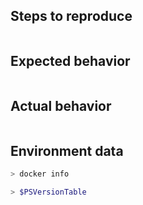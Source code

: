 <!--

For Windows PowerShell 5.1 issues, suggestions, or feature requests please use the following link instead:
- Windows PowerShell [UserVoice](https://windowsserver.uservoice.com/forums/301869-powershell)

If it is a bug report:
- make sure you are able to repro it on the latest released version. 
- Search the existing issues.
- Fill out the following repro template:

If it's not a bug, please remove the template and elaborate the issue in your own words.
-->

Steps to reproduce
------------------

```powershell

```

Expected behavior
-----------------

```none

```

Actual behavior
---------------

```none

```

Environment data
----------------

<!-- provide the docker info -->

```sh
> docker info

```

<!-- provide the output of $PSVersionTable from powershell in the docker container -->

```powershell
> $PSVersionTable

```
